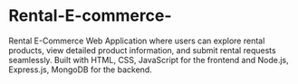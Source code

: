 # Rental-E-commerce-
Rental E-Commerce Web Application where users can explore rental products, view detailed product information, and submit rental requests seamlessly. Built with HTML, CSS, JavaScript for the frontend and Node.js, Express.js, MongoDB for the backend.
